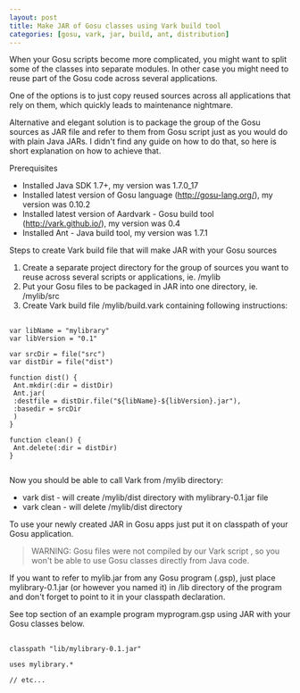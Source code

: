 ```yaml
---
layout: post
title: Make JAR of Gosu classes using Vark build tool
categories: [gosu, vark, jar, build, ant, distribution]
---
```


When your Gosu scripts become more complicated, you might want to split some of the classes into separate modules. In other case you might need to reuse part of the Gosu code across several applications.

One of the options is to just copy reused sources across all applications that rely on them, which quickly leads to maintenance nightmare.

Alternative and elegant solution is to package the group of the Gosu sources as JAR file and refer to them from Gosu script just as you would do with plain Java JARs. I didn't find any guide on how to do that, so here is short explanation on how to achieve that.

Prerequisites

- Installed Java SDK 1.7+, my version was 1.7.0_17
- Installed latest version of Gosu language (http://gosu-lang.org/), my version was 0.10.2
- Installed latest version of Aardvark - Gosu build tool (http://vark.github.io/), my version was 0.4
- Installed Ant - Java build tool, my version was 1.7.1

Steps to create Vark build file that will make JAR with your Gosu sources

1. Create a separate project directory for the group of sources you want to reuse across several scripts or applications, ie. /mylib
1. Put your Gosu files to be packaged in JAR into one directory, ie. /mylib/src
1. Create Vark build file /mylib/build.vark containing following instructions:

<pre>
  <code class="gosu">
var libName = "mylibrary"
var libVersion = "0.1"

var srcDir = file("src")
var distDir = file("dist")

function dist() {
 Ant.mkdir(:dir = distDir)
 Ant.jar(
 :destfile = distDir.file("${libName}-${libVersion}.jar"),
 :basedir = srcDir
 )
}

function clean() {
 Ant.delete(:dir = distDir)
}
  </code>
</pre>

Now you should be able to call Vark from /mylib directory:
 - vark dist - will create /mylib/dist directory with mylibrary-0.1.jar file
 - vark clean - will delete /mylib/dist directory

 To use your newly created JAR in Gosu apps just put it on classpath of your Gosu application.

> WARNING: Gosu files were not compiled by our Vark script , so you won't be able to use Gosu classes directly from Java code.

If you want to refer to mylib.jar from any Gosu program (.gsp), just place mylibrary-0.1.jar (or however you named it) in /lib directory of the program and don't forget to point to it in your classpath declaration.

See top section of an example program myprogram.gsp using JAR with your Gosu classes below.

<pre>
  <code class="gosu">
classpath "lib/mylibrary-0.1.jar"

uses mylibrary.*

// etc...
  </code>
</pre>
